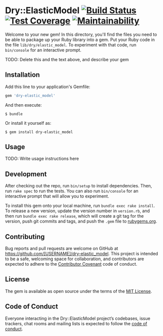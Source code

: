 # Dry::ElasticModel [![Build Status](https://travis-ci.org/koleksiuk/dry-elastic_model.svg?branch=master)](https://travis-ci.org/koleksiuk/dry-elastic_model) [![Test Coverage](https://api.codeclimate.com/v1/badges/feba233f76f9fd76a6ad/test_coverage)](https://codeclimate.com/github/koleksiuk/dry-elastic_model/test_coverage) [![Maintainability](https://api.codeclimate.com/v1/badges/feba233f76f9fd76a6ad/maintainability)](https://codeclimate.com/github/koleksiuk/dry-elastic_model/maintainability)

Welcome to your new gem! In this directory, you'll find the files you need to be able to package up your Ruby library into a gem. Put your Ruby code in the file `lib/dry/elastic_model`. To experiment with that code, run `bin/console` for an interactive prompt.

TODO: Delete this and the text above, and describe your gem

## Installation

Add this line to your application's Gemfile:

```ruby
gem 'dry-elastic_model'
```

And then execute:

    $ bundle

Or install it yourself as:

    $ gem install dry-elastic_model

## Usage

TODO: Write usage instructions here

## Development

After checking out the repo, run `bin/setup` to install dependencies. Then, run `rake spec` to run the tests. You can also run `bin/console` for an interactive prompt that will allow you to experiment.

To install this gem onto your local machine, run `bundle exec rake install`. To release a new version, update the version number in `version.rb`, and then run `bundle exec rake release`, which will create a git tag for the version, push git commits and tags, and push the `.gem` file to [rubygems.org](https://rubygems.org).

## Contributing

Bug reports and pull requests are welcome on GitHub at https://github.com/[USERNAME]/dry-elastic_model. This project is intended to be a safe, welcoming space for collaboration, and contributors are expected to adhere to the [Contributor Covenant](http://contributor-covenant.org) code of conduct.

## License

The gem is available as open source under the terms of the [MIT License](https://opensource.org/licenses/MIT).

## Code of Conduct

Everyone interacting in the Dry::ElasticModel project’s codebases, issue trackers, chat rooms and mailing lists is expected to follow the [code of conduct](https://github.com/[USERNAME]/dry-elastic_model/blob/master/CODE_OF_CONDUCT.md).
